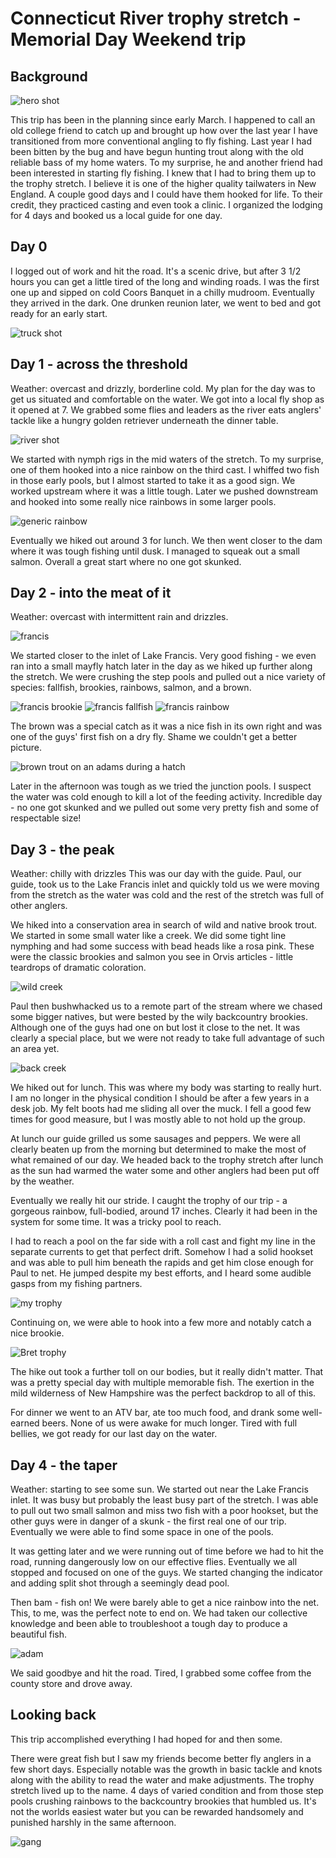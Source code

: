 # Connecticut River trophy stretch - Memorial Day Weekend trip

## Background

![hero shot](https://jakeblog-blog-image-cache.s3.us-east-1.amazonaws.com/hero-rainbow.jpg)

This trip has been in the planning since early March. I happened to call an old college friend to catch up and brought up how over the last year I have transitioned from more conventional angling to fly fishing. Last year I had been bitten by the bug and have begun hunting trout along with the old reliable bass of my home waters.
To my surprise, he and another friend had been interested in starting fly fishing. I knew that I had to bring them up to the trophy stretch. I believe it is one of the higher quality tailwaters in New England. A couple good days and I could have them hooked for life. To their credit, they practiced casting and even took a clinic. I organized the lodging for 4 days and booked us a local guide for one day.

## Day 0 

I logged out of work and hit the road. It's a scenic drive, but after 3 1/2 hours you can get a little tired of the long and winding roads.
I was the first one up and sipped on cold Coors Banquet in a chilly mudroom. Eventually they arrived in the dark. One drunken reunion later, we went to bed and got ready for an early start.

![truck shot](https://jakeblog-blog-image-cache.s3.us-east-1.amazonaws.com/truck-shot.jpeg)

## Day 1 - across the threshold

Weather: overcast and drizzly, borderline cold.
My plan for the day was to get us situated and comfortable on the water.
We got into a local fly shop as it opened at 7. We grabbed some flies and leaders as the river eats anglers' tackle like a hungry golden retriever underneath the dinner table.

![river shot](https://jakeblog-blog-image-cache.s3.us-east-1.amazonaws.com/day-1-river.jpeg)

We started with nymph rigs in the mid waters of the stretch. To my surprise, one of them hooked into a nice rainbow on the third cast. I whiffed two fish in those early pools, but I almost started to take it as a good sign. We worked upstream where it was a little tough.
Later we pushed downstream and hooked into some really nice rainbows in some larger pools.

![generic rainbow](https://jakeblog-blog-image-cache.s3.us-east-1.amazonaws.com/day-1-rainbow.jpg)

Eventually we hiked out around 3 for lunch. We then went closer to the dam where it was tough fishing until dusk. I managed to squeak out a small salmon.
Overall a great start where no one got skunked.

## Day 2 - into the meat of it 

Weather: overcast with intermittent rain and drizzles.

![francis](https://jakeblog-blog-image-cache.s3.us-east-1.amazonaws.com/francis-net.jpg)

We started closer to the inlet of Lake Francis. Very good fishing - we even ran into a small mayfly hatch later in the day as we hiked up further along the stretch.
We were crushing the step pools and pulled out a nice variety of species: fallfish, brookies, rainbows, salmon, and a brown.

![francis brookie](https://jakeblog-blog-image-cache.s3.us-east-1.amazonaws.com/francis-brookie.jpeg)
![francis fallfish](https://jakeblog-blog-image-cache.s3.us-east-1.amazonaws.com/francis-fallfish.jpeg)
![francis rainbow](https://jakeblog-blog-image-cache.s3.us-east-1.amazonaws.com/francis-rainbow.jpg)


The brown was a special catch as it was a nice fish in its own right and was one of the guys' first fish on a dry fly. Shame we couldn't get a better picture.

![brown trout on an adams during a hatch](https://jakeblog-blog-image-cache.s3.us-east-1.amazonaws.com/brown-adams.jpeg)

Later in the afternoon was tough as we tried the junction pools. I suspect the water was cold enough to kill a lot of the feeding activity.
Incredible day - no one got skunked and we pulled out some very pretty fish and some of respectable size!

## Day 3 - the peak

Weather: chilly with drizzles
This was our day with the guide.
Paul, our guide, took us to the Lake Francis inlet and quickly told us we were moving from the stretch as the water was cold and the rest of the stretch was full of other anglers.

We hiked into a conservation area in search of wild and native brook trout.
We started in some small water like a creek. We did some tight line nymphing and had some success with bead heads like a rosa pink.
These were the classic brookies and salmon you see in Orvis articles - little teardrops of dramatic coloration.

![wild creek](https://jakeblog-blog-image-cache.s3.us-east-1.amazonaws.com/wild-creek.jpg)

Paul then bushwhacked us to a remote part of the stream where we chased some bigger natives, but were bested by the wily backcountry brookies. Although one of the guys had one on but lost it close to the net. It was clearly a special place, but we were not ready to take full advantage of such an area yet.

![back creek](https://jakeblog-blog-image-cache.s3.us-east-1.amazonaws.com/back-country.jpeg)


We hiked out for lunch. This was where my body was starting to really hurt. I am no longer in the physical condition I should be after a few years in a desk job. My felt boots had me sliding all over the muck. I fell a good few times for good measure, but I was mostly able to not hold up the group.

At lunch our guide grilled us some sausages and peppers. We were all clearly beaten up from the morning but determined to make the most of what remained of our day.
We headed back to the trophy stretch after lunch as the sun had warmed the water some and other anglers had been put off by the weather.

Eventually we really hit our stride.
I caught the trophy of our trip - a gorgeous rainbow, full-bodied, around 17 inches. Clearly it had been in the system for some time. It was a tricky pool to reach.

I had to reach a pool on the far side with a roll cast and fight my line in the separate currents to get that perfect drift. Somehow I had a solid hookset and was able to pull him beneath the rapids and get him close enough for Paul to net. He jumped despite my best efforts, and I heard some audible gasps from my fishing partners.

![my trophy](https://jakeblog-blog-image-cache.s3.us-east-1.amazonaws.com/my-trophy.jpeg)

Continuing on, we were able to hook into a few more and notably catch a nice brookie.

![Bret trophy](https://jakeblog-blog-image-cache.s3.us-east-1.amazonaws.com/bret-trophy.jpg)

The hike out took a further toll on our bodies, but it really didn't matter. That was a pretty special day with multiple memorable fish. The exertion in the mild wilderness of New Hampshire was the perfect backdrop to all of this.

For dinner we went to an ATV bar, ate too much food, and drank some well-earned beers.
None of us were awake for much longer. Tired with full bellies, we got ready for our last day on the water.

## Day 4 - the taper

Weather: starting to see some sun.
We started out near the Lake Francis inlet. It was busy but probably the least busy part of the stretch. I was able to pull out two small salmon and miss two fish with a poor hookset, but the other guys were in danger of a skunk - the first real one of our trip. Eventually we were able to find some space in one of the pools.

It was getting later and we were running out of time before we had to hit the road, running dangerously low on our effective flies. Eventually we all stopped and focused on one of the guys. We started changing the indicator and adding split shot through a seemingly dead pool.

Then bam - fish on! We were barely able to get a nice rainbow into the net. This, to me, was the perfect note to end on. We had taken our collective knowledge and been able to troubleshoot a tough day to produce a beautiful fish.

![adam](https://jakeblog-blog-image-cache.s3.us-east-1.amazonaws.com/adam.jpg)


We said goodbye and hit the road. Tired, I grabbed some coffee from the county store and drove away.

## Looking back

This trip accomplished everything I had hoped for and then some. 

There were great fish but I saw my friends become better fly anglers in a few short days. Especially notable was the growth in basic tackle and knots along with the ability to read the water and make adjustments. The trophy stretch lived up to the name. 4 days of varied condition and from those step pools crushing rainbows to the backcountry brookies that humbled us. It's not the worlds easiest water but you can be rewarded handsomely and punished harshly in the same afternoon.

![gang](https://jakeblog-blog-image-cache.s3.us-east-1.amazonaws.com/gang.jpeg)

